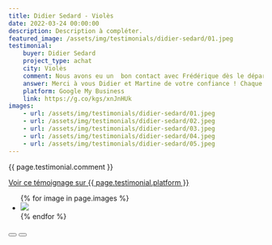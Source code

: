 ```yaml
---
title: Didier Sedard - Violès
date: 2022-03-24 00:00:00
description: Description à compléter.
featured_image: /assets/img/testimonials/didier-sedard/01.jpeg
testimonial:
    buyer: Didier Sedard
    project_type: achat
    city: Violès
    comment: Nous avons eu un  bon contact avec Frédérique dès le départ. C'est une personne très à l'écoute et qui a de suite cerné nos souhaits. Frédérique a une bonne connaissance de sa région et est très professionnelle. Elle a aussi beaucoup de patience car nous avons été des clients difficile à satisfaire. Mais le résultat est là, elle nous a trouvé la maison de nos rêves. Encore merci Frédérique pour votre dévouement et votre accompagnement.
    answer: Merci à vous Didier et Martine de votre confiance ! Chaque client a son cahier des charges et dans un marché aussi tendu que celui que nous connaissons, vous avez toujours été réactifs et disponibles avec une bonne humeur sans faille 😊, ce qui a rendu ce travail d'équipe, très agréable. Je suis ravie d'avoir contribué à votre projet de venir vous installer dans notre belle région du Vaucluse, belle et heureuse vie à tous les deux ! Frédérique
    platform: Google My Business
    link: https://g.co/kgs/xnJnHUk
images:
    - url: /assets/img/testimonials/didier-sedard/01.jpeg
    - url: /assets/img/testimonials/didier-sedard/02.jpeg
    - url: /assets/img/testimonials/didier-sedard/03.jpeg
    - url: /assets/img/testimonials/didier-sedard/04.jpeg
    - url: /assets/img/testimonials/didier-sedard/05.jpeg
---
```


{{ page.testimonial.comment }}

<a href="{{ page.testimonial.link }}" target="blank">Voir ce témoignage sur {{ page.testimonial.platform }}</a>

<div class="blogGlide fullWidth">
    <div class="glide__track" data-glide-el="track">
        <ul class="glide__slides">
            {% for image in page.images %}
            <li class="glide__slide">
                <img src="{{ image.url }}">
            </li>
            {% endfor %}
        </ul>
    </div>
    <div class="glide__arrows d-flex justify-content-center mt-2" data-glide-el="controls">
          <button class="glide__arrow text-default position-static" data-glide-dir="<"><i class="ni ni-bold-left"></i></button>
          <button class="glide__arrow text-default position-static" data-glide-dir=">"><i class="ni ni-bold-right"></i></button>
    </div>
</div>